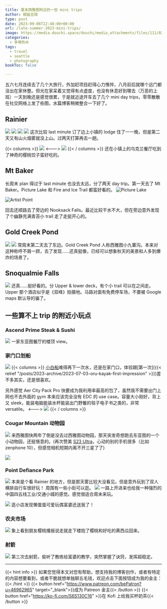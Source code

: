 ```yaml
---
title: 夏末西雅图附近的一些 mini trips
author: 椒盐豆豉
type: post
date: 2023-09-06T22:48:00+00:00
url: /late-summer-2023-mini-trips/
image: https://media.douchi.space/douchi/media_attachments/files/111/022/457/420/090/145/original/625bac17db3ce929.png
categories:
  - 多喝热水
tags:
  - travel
  - seattle
  - photography
bookToc: false

---
```


五六七月连续去了几个大旅行，外加赶项目赶得心力憔悴，八月前后就哪个远门都没出在家休整。但光在家呆着又觉得有点虚度，也没有休息好到哪去（万恶的上班）一天到晚还是感觉很累，于是就近途开车去了几个 mini day trips，零零散散在社交网络上发了些图，水篇博客稍微整合一下好了。

<!--more-->
## Rainier 
![](https://media.douchi.space/douchi/media_attachments/files/111/022/434/264/353/444/original/b4ed554d3e85fc12.png)
![](https://media.douchi.space/douchi/media_attachments/files/111/022/430/221/337/675/original/a7384ebdcc8e949c.png)
![](https://media.douchi.space/douchi/media_attachments/files/111/022/431/462/531/335/original/c66d8e6066504659.png)
![](https://media.douchi.space/douchi/media_attachments/files/111/022/430/805/688/044/original/f496980c20d8a33f.png)
这次比较 last minute 订了边上小镇的 lodge 住了一一晚，但是第二天又有山火烟雾就没上山。过两天打算再去一趟。

{{< columns >}}
![](https://media.douchi.space/douchi/media_attachments/files/110/914/503/998/848/512/original/92414b47347a5422.jpeg)
<--->
![](https://media.douchi.space/douchi/media_attachments/files/110/918/874/509/823/409/original/a4abb256eacd1b15.png)
{{< / columns >}}
还在小镇上的乌克兰餐厅吃到了神奇的樱桃饺子蛮好吃的。

## Mt Baker 
长周末 plan 得过于 last minute 也没去太远，分了两天 day trip。第一天去了 Mt Baker。Picture Lake 和 Fire and Ice Trail 都蛮好看的。
![Picture Lake](https://media.douchi.space/douchi/media_attachments/files/111/022/452/369/975/896/original/d0b67f38233cef3b.png)

![Artist Point](https://media.douchi.space/douchi/media_attachments/files/111/022/453/299/399/958/original/05f5e3f5bd16bb64.png)

回去还顺路去了旁边的 Nooksack Falls。最近比较干水不大，但在旁边意外发现了个幽静充满青苔小 trail 走了走挺开心的。

## Gold Creek Pond
![](https://media.douchi.space/douchi/media_attachments/files/111/022/457/420/090/145/original/625bac17db3ce929.png)
![](https://media.douchi.space/douchi/media_attachments/files/111/022/456/698/714/675/original/c678e744dbfeaa6a.png)
常周末第二天去了东边。Gold Creek Pond 人称西雅图小九寨沟。本来对这种称呼不屑一顾，去了发现……还真挺像，已经可以想象秋天的美景和人多到爆炸的场景了。

## Snoqualmie Falls
![](https://media.douchi.space/douchi/media_attachments/files/111/010/272/863/590/886/original/8ebbcdda6e029b75.jpeg)
还真……挺好看的。分 Upper & lower deck，有个小 trail 可以在之间走。Upper 那个酒店似乎是《双峰》拍摄地。马路对面有免费停车场，不要被 Google maps 默认导的骗了。

## 一些算不上 trip 的附近小玩点
### Ascend Prime Steak & Sushi
![](https://media.douchi.space/douchi/media_attachments/files/111/016/974/899/791/196/original/ec59898f14904f07.png)
一家东亚图餐厅的楼顶 view。

### 家门口划船
![](https://media.douchi.space/douchi/media_attachments/files/110/822/772/568/770/223/original/8d748cebeab5f4af.jpeg)
{{< columns >}}
[小白船](https://amzn.to/44qXAiA)难得再下一次水，还是在家门口，体验跟[第一次]({{< relref "/posts/2023-archive/2023-07-03-oru-kayak-first-impression" >}})差不多其实，还是很喜欢。 

另外感觉 Aer City Pack Pro 快要成为我利用率最高的包了，虽然我不需要出门上网也不去外面的 gym 本来应该完全没有 EDC 的 use case。容量大小刚好，背上又 sleek，能装电脑能装水杯能装出门野餐的毯子电子书之类的，非常 versatile。
<--->
![](https://media.douchi.space/douchi/media_attachments/files/110/823/081/854/678/606/original/6e481cf395cbe6f0.jpeg)
{{< / columns >}}

### Cougar Mountain 动物园
![](https://media.douchi.space/douchi/media_attachments/files/110/783/217/416/305/732/original/8b36bf6d2a5d9609.jpeg)
来西雅图快两年了倒是没去过西雅图动物园，那天突发奇想跑去东亚图的一个小动物园，还挺惬意的。(再次赞美 [S23 Ultra](https://amzn.to/45BDW4m)，心动的别的手机很多（比如 zenphone 10），但感觉相机短期内离不开三星了了)

![](https://media.douchi.space/douchi/media_attachments/files/110/785/254/873/778/975/original/61415cd456a5a090.png)

### Point Defiance Park
![](https://media.douchi.space/douchi/media_attachments/files/110/845/402/566/784/809/original/5f086ab29c846000.jpeg)
本来是个看 Rainier 的地方，但是那天雾比较大没看见。但是意外玩到了双人横排自行车很好玩！ 周围有一些小街可以逛。
![](https://media.douchi.space/douchi/media_attachments/files/110/845/392/595/110/341/original/b9f83b6e35f8e2e5.jpeg)
一路上开进来也给我一种强烈的中国四五线工业/交通小城的感觉。感觉很适合周末来玩。

![](https://media.douchi.space/douchi/media_attachments/files/110/846/703/328/641/690/original/4635b0b923e56fe3.jpeg)
逛小店发现懒蛋蛋可爱玩偶富婆还送我了！

### 农夫市场
![](https://media.douchi.space/douchi/media_attachments/files/110/867/005/560/127/598/original/a7ca443be3f28ab9.png)
象上看到朋友樱桃播报说走就走下楼抱了樱桃和好吃的黄西瓜回来。

### 射箭
![](https://media.douchi.space/douchi/media_attachments/files/110/993/059/296/089/788/original/4cd4b81019963508.jpeg)
第三次去射箭，偷听了教练给富婆的教学，突然掌握了诀窍，发挥超稳定。

---
{{< hint info >}}
如果您觉得本文对您有帮助，想支持我的博客创作，或者有特定的内容想要看到，或者干脆就想单独聊五毛钱，欢迎点击下面按钮成为我的金主：
{{< /hint >}}
{{< button href="https://www.patreon.com/bePatron?u=46962965" target="_blank">}}成为 Patreon 金主{{< /button >}}
{{< button href="https://ko-fi.com/S6S130C16" >}}在 Kofi 上给我买杯奶茶{{< /button >}}
